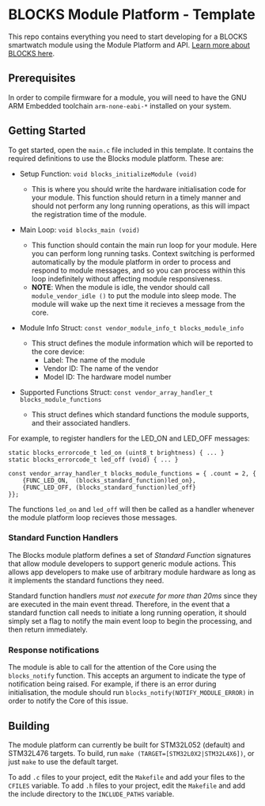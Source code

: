 # BLOCKS Module Platform - Template
This repo contains everything you need to start developing for a BLOCKS smartwatch module using the Module Platform and API. [Learn more about BLOCKS here](https://www.chooseblocks.com).

## Prerequisites
In order to compile firmware for a module, you will need to have the GNU ARM Embedded toolchain `arm-none-eabi-*` installed on your system. 

## Getting Started
To get started, open the `main.c` file included in this template. It contains the required definitions to use the Blocks module platform. These are:

- Setup Function: `void blocks_initializeModule (void)`
  - This is where you should write the hardware initialisation code for your module. This function should return in a timely manner and should not perform any long running operations, as this will impact the registration time of the module.

- Main Loop: `void blocks_main (void)`
  - This function should contain the main run loop for your module. Here you can perform long running tasks. Context switching is performed automatically by the module platform in order to process and respond to module messages, and so you can process within this loop indefinitely without affecting module responsiveness.
  - **NOTE**: When the module is idle, the vendor should call `module_vendor_idle ()` to put the module into sleep mode. The module will wake up the next time it recieves a message from the core. 
  
- Module Info Struct: `const vendor_module_info_t blocks_module_info`
  - This struct defines the module information which will be reported to the core device:
    - Label: The name of the module
    - Vendor ID: The name of the vendor
    - Model ID: The hardware model number
    
- Supported Functions Struct: `const vendor_array_handler_t blocks_module_functions`
  - This struct defines which standard functions the module supports, and their associated handlers. 
 
For example, to register handlers for the LED_ON and LED_OFF messages:
```
static blocks_errorcode_t led_on (uint8_t brightness) { ... }
static blocks_errorcode_t led_off (void) { ... }

const vendor_array_handler_t blocks_module_functions = { .count = 2, {
	{FUNC_LED_ON,  (blocks_standard_function)led_on},
	{FUNC_LED_OFF, (blocks_standard_function)led_off}
}};
```

The functions `led_on` and `led_off` will then be called as a handler whenever the module platform loop recieves those messages. 

### Standard Function Handlers
The Blocks module platform defines a set of *Standard Function* signatures that allow module developers to support generic module actions. This allows app developers to make use of arbitrary module hardware as long as it implements the standard functions they need. 

Standard function handlers *must not execute for more than 20ms* since they are executed in the main event thread. Therefore, in the event that a standard function call needs to initiate a long running operation, it should simply set a flag to notify the main event loop to begin the processing, and then return immediately. 

### Response notifications
The module is able to call for the attention of the Core using the `blocks_notify` function. This accepts an argument to indicate the type of notification being raised. For example, if there is an error during initialisation, the module should run `blocks_notify(NOTIFY_MODULE_ERROR)` in order to notify the Core of this issue.

## Building
The module platform can currently be built for STM32L052 (default) and STM32L476 targets. To build, run `make (TARGET=[STM32L0X2|STM32L4X6])`, or just `make` to use the default target.

To add `.c` files to your project, edit the `Makefile` and add your files to the `CFILES` variable.
To add `.h` files to your project, edit the `Makefile` and add the include directory to the `INCLUDE_PATHS` variable.
